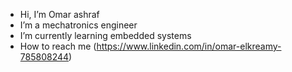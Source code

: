
- Hi, I’m Omar ashraf
- I’m a mechatronics engineer 
- I’m currently learning embedded systems
- How to reach me (https://www.linkedin.com/in/omar-elkreamy-785808244)
